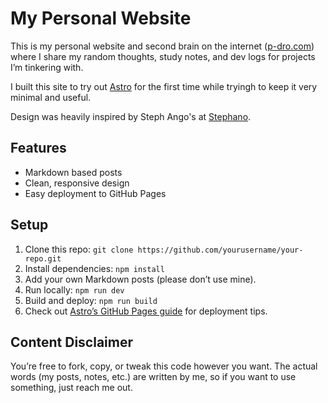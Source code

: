 # My Personal Website

This is my personal website and second brain on the internet ([p-dro.com](https://p-dro.com)) where I share my random thoughts, study notes, and dev logs for projects I’m tinkering with.  

I built this site to try out [Astro](https://astro.build) for the first time while tryingh to keep it very minimal and useful.

Design was heavily inspired by Steph Ango's at [Stephano](https://stephango.com/).

## Features

- Markdown based posts
- Clean, responsive design
- Easy deployment to GitHub Pages

## Setup

1. Clone this repo: `git clone https://github.com/yourusername/your-repo.git`
2. Install dependencies: `npm install`
3. Add your own Markdown posts (please don’t use mine).
4. Run locally: `npm run dev`
5. Build and deploy: `npm run build`
6. Check out [Astro’s GitHub Pages guide](https://docs.astro.build/en/guides/deploy/github/) for deployment tips.

## Content Disclaimer

You’re free to fork, copy, or tweak this code however you want. The actual words (my posts, notes, etc.) are written by me, so if you want to use something, just reach me out.
